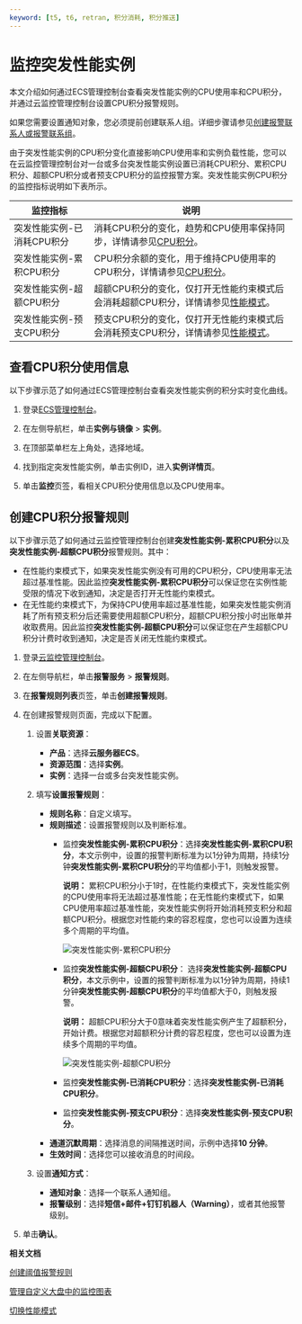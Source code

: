 ```yaml
---
keyword: [t5, t6, retran, 积分消耗, 积分推送]
---
```


# 监控突发性能实例

本文介绍如何通过ECS管理控制台查看突发性能实例的CPU使用率和CPU积分，并通过云监控管理控制台设置CPU积分报警规则。

如果您需要设置通知对象，您必须提前创建联系人组。详细步骤请参见[创建报警联系人或报警联系组](/cn.zh-CN/报警服务/报警联系人/创建报警联系人或报警联系组.md)。

由于突发性能实例的CPU积分变化直接影响CPU使用率和实例负载性能，您可以在云监控管理控制台对一台或多台突发性能实例设置已消耗CPU积分、累积CPU积分、超额CPU积分或者预支CPU积分的监控报警方案。突发性能实例CPU积分的监控指标说明如下表所示。

|监控指标|说明|
|----|--|
|突发性能实例-已消耗CPU积分|消耗CPU积分的变化，趋势和CPU使用率保持同步，详情请参见[CPU积分](/cn.zh-CN/实例/选择实例规格/突发型/突发性能实例概述.md)。|
|突发性能实例-累积CPU积分|CPU积分余额的变化，用于维持CPU使用率的CPU积分，详情请参见[CPU积分](/cn.zh-CN/实例/选择实例规格/突发型/突发性能实例概述.md)。|
|突发性能实例-超额CPU积分|超额CPU积分的变化，仅打开无性能约束模式后会消耗超额CPU积分，详情请参见[性能模式](/cn.zh-CN/实例/选择实例规格/突发型/突发性能实例概述.md)。|
|突发性能实例-预支CPU积分|预支CPU积分的变化，仅打开无性能约束模式后会消耗预支CPU积分，详情请参见[性能模式](/cn.zh-CN/实例/选择实例规格/突发型/突发性能实例概述.md)。|

## 查看CPU积分使用信息

以下步骤示范了如何通过ECS管理控制台查看突发性能实例的积分实时变化曲线。

1.  登录[ECS管理控制台](https://ecs.console.aliyun.com)。

2.  在左侧导航栏，单击**实例与镜像** \> **实例**。

3.  在顶部菜单栏左上角处，选择地域。

4.  找到指定突发性能实例，单击实例ID，进入**实例详情页**。

5.  单击**监控**页签，看相关CPU积分使用信息以及CPU使用率。


## 创建CPU积分报警规则

以下步骤示范了如何通过云监控管理控制台创建**突发性能实例-累积CPU积分**以及**突发性能实例-超额CPU积分**报警规则。其中：

-   在性能约束模式下，如果突发性能实例没有可用的CPU积分，CPU使用率无法超过基准性能。因此监控**突发性能实例-累积CPU积分**可以保证您在实例性能受限的情况下收到通知，决定是否打开无性能约束模式。
-   在无性能约束模式下，为保持CPU使用率超过基准性能，如果突发性能实例消耗了所有预支积分后还需要使用超额CPU积分，超额CPU积分按小时出账单并收取费用。因此监控**突发性能实例-超额CPU积分**可以保证您在产生超额CPU积分计费时收到通知，决定是否关闭无性能约束模式。

1.  登录[云监控管理控制台](https://cloudmonitor.console.aliyun.com)。

2.  在左侧导航栏，单击**报警服务** \> **报警规则**。

3.  在**报警规则列表**页签，单击**创建报警规则**。

4.  在创建报警规则页面，完成以下配置。

    1.  设置**关联资源**：

        -   **产品**：选择**云服务器ECS**。
        -   **资源范围**：选择**实例**。
        -   **实例**：选择一台或多台突发性能实例。
    2.  填写**设置报警规则**：

        -   **规则名称**：自定义填写。
        -   **规则描述**：设置报警规则以及判断标准。
            -   监控**突发性能实例-累积CPU积分**：选择**突发性能实例-累积CPU积分**，本文示例中，设置的报警判断标准为以1分钟为周期，持续1分钟**突发性能实例-累积CPU积分**的平均值都小于1，则触发报警。

                **说明：** 累积CPU积分小于1时，在性能约束模式下，突发性能实例的CPU使用率将无法超过基准性能；在无性能约束模式下，如果CPU使用率超过基准性能，突发性能实例将开始消耗预支积分和超额CPU积分。根据您对性能约束的容忍程度，您也可以设置为连续多个周期的平均值。

                ![突发性能实例-累积CPU积分](https://static-aliyun-doc.oss-accelerate.aliyuncs.com/assets/img/zh-CN/8504359951/p58012.png)

            -   监控**突发性能实例-超额CPU积分**： 选择**突发性能实例-超额CPU积分**，本文示例中，设置的报警判断标准为以1分钟为周期，持续1分钟**突发性能实例-超额CPU积分**的平均值都大于0，则触发报警。

                **说明：** 超额CPU积分大于0意味着突发性能实例产生了超额积分，开始计费。根据您对超额积分计费的容忍程度，您也可以设置为连续多个周期的平均值。

                ![突发性能实例-超额CPU积分](https://static-aliyun-doc.oss-accelerate.aliyuncs.com/assets/img/zh-CN/8504359951/p58013.png)

            -   监控**突发性能实例-已消耗CPU积分**：选择**突发性能实例-已消耗CPU积分**。
            -   监控**突发性能实例-预支CPU积分**：选择**突发性能实例-预支CPU积分**。
        -   **通道沉默周期**：选择消息的间隔推送时间，示例中选择**10 分钟**。
        -   **生效时间**：选择您可以接收消息的时间段。
    3.  设置**通知方式**：

        -   **通知对象**：选择一个联系人通知组。
        -   **报警级别**：选择**短信+邮件+钉钉机器人（Warning）**，或者其他报警级别。
5.  单击**确认**。


**相关文档**  


[创建阈值报警规则](/cn.zh-CN/报警服务/报警规则/创建阈值报警规则.md)

[管理自定义大盘中的监控图表](/cn.zh-CN/Dashboard/使用Dashboard/管理自定义大盘中的监控图表.md)

[切换性能模式](/cn.zh-CN/实例/选择实例规格/突发型/切换性能模式.md)

